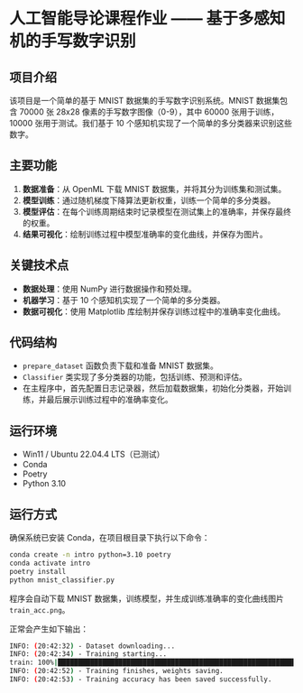 # 人工智能导论课程作业 —— 基于多感知机的手写数字识别
## 项目介绍

该项目是一个简单的基于 MNIST 数据集的手写数字识别系统。MNIST 数据集包含 70000 张 28x28 像素的手写数字图像（0-9），其中 60000 张用于训练，10000 张用于测试。我们基于 10 个感知机实现了一个简单的多分类器来识别这些数字。

## 主要功能
1. **数据准备**：从 OpenML 下载 MNIST 数据集，并将其分为训练集和测试集。
2. **模型训练**：通过随机梯度下降算法更新权重，训练一个简单的多分类器。
3. **模型评估**：在每个训练周期结束时记录模型在测试集上的准确率，并保存最终的权重。
4. **结果可视化**：绘制训练过程中模型准确率的变化曲线，并保存为图片。

## 关键技术点
- **数据处理**：使用 NumPy 进行数据操作和预处理。
- **机器学习**：基于 10 个感知机实现了一个简单的多分类器。
- **数据可视化**：使用 Matplotlib 库绘制并保存训练过程中的准确率变化曲线。

## 代码结构
- `prepare_dataset` 函数负责下载和准备 MNIST 数据集。
- `Classifier` 类实现了多分类器的功能，包括训练、预测和评估。
- 在主程序中，首先配置日志记录器，然后加载数据集，初始化分类器，开始训练，并最后展示训练过程中的准确率变化。

## 运行环境
- Win11 / Ubuntu 22.04.4 LTS（已测试）
- Conda
- Poetry
- Python 3.10


## 运行方式
确保系统已安装 Conda，在项目根目录下执行以下命令：
```bash
conda create -n intro python=3.10 poetry
conda activate intro
poetry install
python mnist_classifier.py
```

程序会自动下载 MNIST 数据集，训练模型，并生成训练准确率的变化曲线图片`train_acc.png`。

正常会产生如下输出：

```bash
INFO: (20:42:32) - Dataset downloading...
INFO: (20:42:34) - Training starting...
train: 100%|██████████████████████████████████████████████████████████████████████████████████████| 1000000/1000000 [00:17<00:00, 56099.51it/s]
INFO: (20:42:52) - Training finishes, weights saving.
INFO: (20:42:53) - Training accuracy has been saved successfully.
```